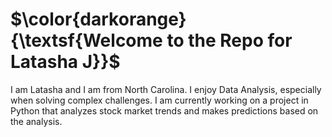 # $\color{darkorange}{\textsf{Welcome to the Repo for Latasha J}}$


I am Latasha and I am from North Carolina.  I enjoy Data Analysis, especially when solving complex challenges.  I am currently working on a project in Python that analyzes stock market trends and makes predictions based on the analysis.

